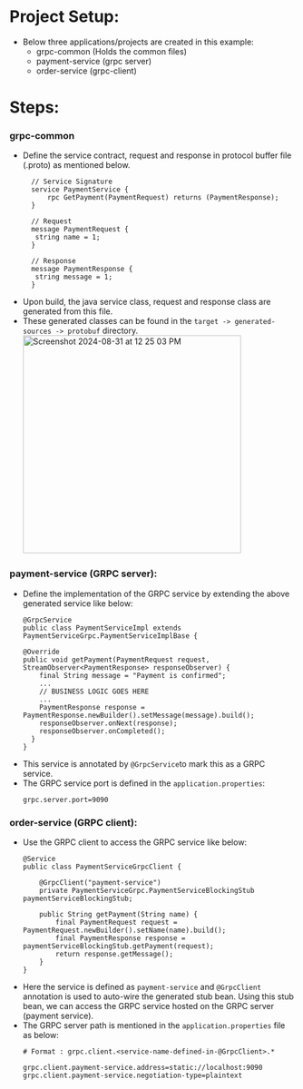 # Project Setup:
* Below three applications/projects are created in this example:
  * grpc-common (Holds the common files)
  * payment-service (grpc server)
  * order-service (grpc-client)
# Steps:
### grpc-common
  * Define the service contract, request and response in protocol buffer file (.proto) as mentioned below.
    ```
      // Service Signature
      service PaymentService {
          rpc GetPayment(PaymentRequest) returns (PaymentResponse);
      }
    
      // Request
      message PaymentRequest {
       string name = 1;
      }
        
      // Response
      message PaymentResponse {
       string message = 1;
      }
      ```
  * Upon build, the java service class, request and response class are generated from this file.
  * These generated classes can be found in the `target -> generated-sources -> protobuf` directory.
    <img width="384" alt="Screenshot 2024-08-31 at 12 25 03 PM" src="https://github.com/user-attachments/assets/6e1112d2-6577-499f-bbfc-2d88a330febe">


### payment-service (GRPC server):
  * Define the implementation of the GRPC service by extending the above generated service like below:
    ```
    @GrpcService
    public class PaymentServiceImpl extends PaymentServiceGrpc.PaymentServiceImplBase {

    @Override
    public void getPayment(PaymentRequest request, StreamObserver<PaymentResponse> responseObserver) {
        final String message = "Payment is confirmed";
        ...
        // BUSINESS LOGIC GOES HERE
        ...
        PaymentResponse response = PaymentResponse.newBuilder().setMessage(message).build();
        responseObserver.onNext(response);
        responseObserver.onCompleted();
      }
    }
    ```
  * This service is annotated by `@GrpcService`to mark this as a GRPC service.
  * The GRPC service port is defined in the `application.properties`:
    ```
    grpc.server.port=9090 
    ```

### order-service (GRPC client):
  * Use the GRPC client to access the GRPC service like below:
    ```
    @Service
    public class PaymentServiceGrpcClient {
    
        @GrpcClient("payment-service")
        private PaymentServiceGrpc.PaymentServiceBlockingStub paymentServiceBlockingStub;
    
        public String getPayment(String name) {
            final PaymentRequest request = PaymentRequest.newBuilder().setName(name).build();
            final PaymentResponse response = paymentServiceBlockingStub.getPayment(request);
            return response.getMessage();
        }
    }
    ```
  * Here the service is defined as `payment-service` and `@GrpcClient` annotation is used to auto-wire the generated stub bean.
    Using this stub bean, we can access the GRPC service hosted on the GRPC server (payment service).
  * The GRPC server path is mentioned in the `application.properties` file as below:
    ```
    # Format : grpc.client.<service-name-defined-in-@GrpcClient>.*
    
    grpc.client.payment-service.address=static://localhost:9090
    grpc.client.payment-service.negotiation-type=plaintext
    ```





 
